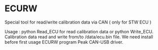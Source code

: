 # ECURW
Special tool for read/write calibration data via CAN ( only for STW ECU )

Usage : python Read_ECU  for read calibration data or python Write_ECU. Calibration data read and write from/to /data/ecu.bin file.
We need install before first usage ECURW program Peak CAN-USB driver.
